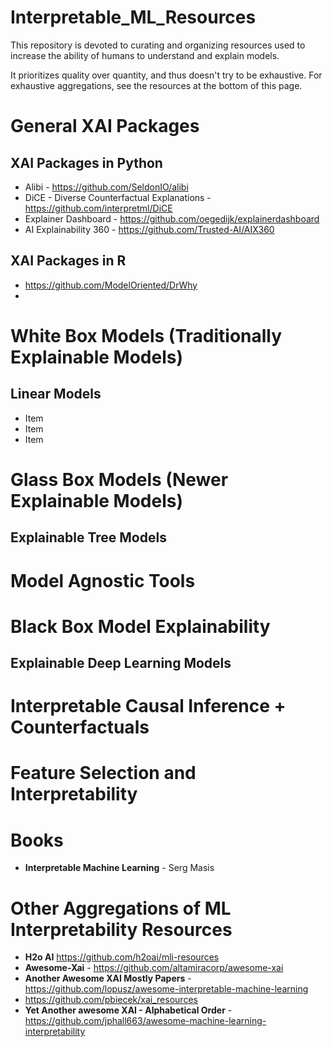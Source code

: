 # Interpretable_ML_Resources

This repository is devoted to curating and organizing resources used to increase the ability of humans to understand and explain models. 

It prioritizes quality over quantity, and thus doesn't try to be exhaustive.  For exhaustive aggregations, see the resources at the bottom of this page. 

# General XAI Packages

## XAI Packages in Python
* Alibi - https://github.com/SeldonIO/alibi
* DiCE - Diverse Counterfactual Explanations - https://github.com/interpretml/DiCE
* Explainer Dashboard - https://github.com/oegedijk/explainerdashboard
* AI Explainability 360 - https://github.com/Trusted-AI/AIX360


## XAI Packages in R
* https://github.com/ModelOriented/DrWhy
* 

# White Box Models (Traditionally Explainable Models)

## Linear Models 
* Item
* Item
* Item

# Glass Box Models (Newer Explainable Models)

## Explainable Tree Models

# Model Agnostic Tools

# Black Box Model Explainability

## Explainable Deep Learning Models


# Interpretable Causal Inference + Counterfactuals

# Feature Selection and Interpretability

# Books

* **Interpretable Machine Learning** - Serg Masis


# Other Aggregations of ML Interpretability Resources

* **H2o AI** https://github.com/h2oai/mli-resources
* **Awesome-Xai** - https://github.com/altamiracorp/awesome-xai
* **Another Awesome XAI Mostly Papers** - https://github.com/lopusz/awesome-interpretable-machine-learning
* https://github.com/pbiecek/xai_resources
* **Yet Another awesome XAI - Alphabetical Order** - https://github.com/jphall663/awesome-machine-learning-interpretability
